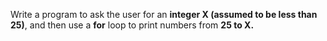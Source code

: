 Write a program to ask the user for an **integer X (assumed to be less than 25)**, and then use a **for** loop to print numbers from **25 to X.**